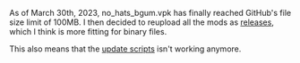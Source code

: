 As of March 30th, 2023, no_hats_bgum.vpk has finally reached GitHub's
file size limit of 100MB. I then decided to reupload all the mods as
[releases](https://github.com/Fedora31/no-hats-bgum/releases), which
I think is more fitting for binary files.

This also means that the
[update scripts](https://github.com/Fedora31/no-hats-bgum/blob/master/scripts/update-nohats.cmd)
isn't working anymore.


